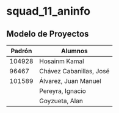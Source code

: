 # squad_11_aninfo

## Modelo de Proyectos

| Padrón | Alumnos                 |
|--------|-------------------------|
| 104928 | Hosainm Kamal           |
|  96467 | Chávez Cabanillas, José |
| 101589 | Álvarez, Juan Manuel    |
|        | Pereyra, Ignacio        |
|        | Goyzueta, Alan          |
